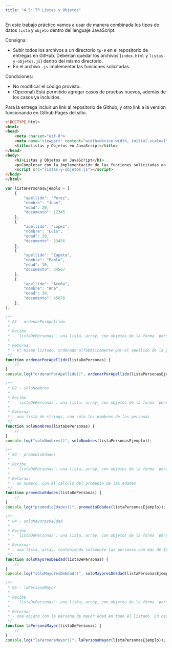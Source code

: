 ```yaml
---
title: "4.5: TP Listas y Objetos"
---
```


En este trabajo práctico vamos a usar de manera combinada los tipos de datos `lista` y `objeto` dentro del lenguaje JavaScript.

Consigna:

- Subir todos los archivos a un directorio `tp-9` en el repositorio de entregas en GitHub. Deberian quedar los archivos (`index.html` y `listas-y-objetos.js`) dentro del mismo directorio.
- En el archivo `.js` implementar las funciones solicitadas.

Condiciones:

- No modificar el código provisto.
- (Opcional) Está permitido agregar casos de pruebas nuevos, además de los casos ya incluidos.

Para la entrega incluir un link al repositorio de Github, y otro link a la versión funcionando en Github Pages del sitio.

```html
<!DOCTYPE html>
<html>
<head>
    <meta charset="utf-8">
    <meta name="viewport" content="width=device-width, initial-scale=1">
    <title>Listas y Objetos en JavaScript</title>
</head>
<body>
    <h1>Listas y Objetos en JavaScript</h1>
    <p>Completar con la implementación de las funciones solicitadas en los comentarios del archivo <code>listas-y-objetos.js</code>.</p>
    <script src="listas-y-objetos.js"></script>
</body>
</html>
```

```js
var listaPersonasEjemplo = [
    {
        "apellido": "Perez",
        "nombre": "Juan",
        "edad": 20,
        "documento": 12345
    },
    {
        "apellido": "Lopez",
        "nombre": "Luis",
        "edad": 20,
        "documento": 23456
    },
    {
        "apellido": "Zapata",
        "nombre": "Pablo",
        "edad": 10,
        "documento": 34567
    },
    {
        "apellido": "Acuña",
        "nombre": "Ana",
        "edad": 30,
        "documento": 45678
    },
];

/**
 * 01 - ordenarPorApellido
 * 
 * Recibe
 * - `listaDePersonas`: una lista, array, con objetos de la forma `persona`.
 * 
 * Retorna: 
 * - el mismo listado, ordenado alfabéticamente por el apellido de la persona 
 */
function ordenarPorApellido(listaDePersonas) {
    // 
}
console.log("ordenarPorApellido()", ordenarPorApellido(listaPersonasEjemplo));

/**
 * 02 - soloNombres
 * 
 * Recibe
 * - `listaDePersonas`: una lista, array, con objetos de la forma `persona`
 * 
 * Retorna: 
 * - una lista de strings, con sólo los nombres de las personas
 */
function soloNombres(listaDePersonas) {
    // 
}
console.log("soloNombres()", soloNombres(listaPersonasEjemplo));

/**
 * 03 - promedioEdades
 * 
 * Recibe
 * - `listaDePersonas`: una lista, array, con objetos de la forma `persona`
 * 
 * Retorna: 
 * - un numero, con el cálculo del promedio de las edades
 */
function promedioEdades(listaDePersonas) {
    //
}
console.log("promedioEdades()", promedioEdades(listaPersonasEjemplo));

/**
 * 04 - soloMayoresDeEdad
 * 
 * Recibe
 * - `listaDePersonas`: una lista, array, con objetos de la forma `persona`
 * 
 * Retorna: 
 * - una lista, array, conteniendo solamente las personas con más de 18 años
 */
function soloMayoresDeEdad(listaDePersonas) {
    //
}
console.log("soloMayoresDeEdad()", soloMayoresDeEdad(listaPersonasEjemplo));

/**
 * 05 - laPersonaMayor
 * 
 * Recibe
 * - `listaDePersonas`: una lista, array, con objetos de la forma `persona`
 * 
 * Retorna: 
 * - una objeto con la persona de mayor edad en todo el listado. En caso de que hayan 2 personas con la misma edad, se puede retornar la primera que aparezca en el listado.
 */
function laPersonaMayor(listaDePersonas) {
    //
}
console.log("laPersonaMayor()", laPersonaMayor(listaPersonasEjemplo));
```
